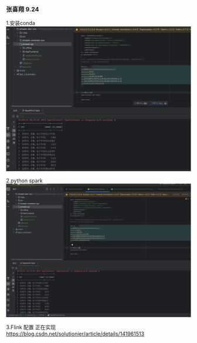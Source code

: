 ### 张喜翔 9.24

1.安装conda
![img.png](img.png)

2.python spark
![img_1.png](img_1.png)

3.Flink 配置 正在实现
https://blog.csdn.net/solutionier/article/details/141961513